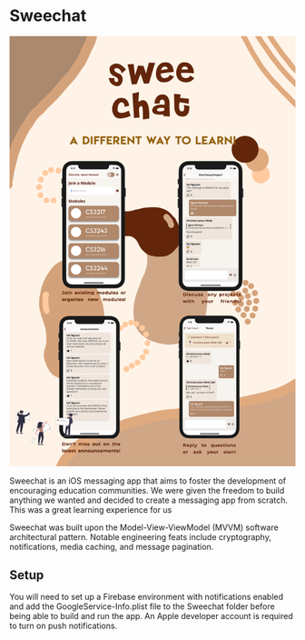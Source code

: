 # Sweechat
![Screenshot](assets/Sweechat.png)

Sweechat is an iOS messaging app that aims to foster the development of encouraging education communities. We were given the freedom to build anything we wanted and decided to create a messaging app from scratch. This was a great learning experience for us

Sweechat was built upon the Model-View-ViewModel (MVVM) software architectural pattern. Notable engineering feats include cryptography, notifications, media caching, and message pagination.

## Setup
You will need to set up a Firebase environment with notifications enabled and add the GoogleService-Info.plist file to the Sweechat folder before being able to build and run the app. An Apple developer account is required to turn on push notifications.
